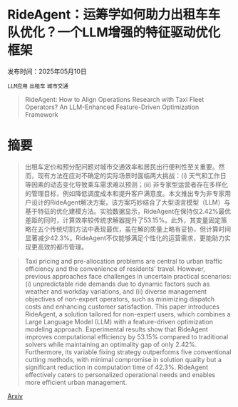 # RideAgent：运筹学如何助力出租车车队优化？一个LLM增强的特征驱动优化框架

发布时间：2025年05月10日

`LLM应用` `出租车` `城市交通`

> RideAgent: How to Align Operations Research with Taxi Fleet Operators? An LLM-Enhanced Feature-Driven Optimization Framework

# 摘要

> 出租车定价和预分配问题对城市交通效率和居民出行便利性至关重要。然而，现有方法在应对不确定的实际场景时面临两大挑战：(i) 天气和工作日等因素的动态变化导致乘车需求难以预测；(ii) 非专家型运营者存在多样化的管理目标，例如降低调度成本和提升客户满意度。本文推出专为非专家用户设计的RideAgent解决方案，该方案巧妙结合了大型语言模型（LLM）与基于特征的优化建模方法。实验数据显示，RideAgent在保持仅2.42%最优差距的同时，计算效率较传统求解器提升了53.15%。此外，其变量固定策略在五个传统切割方法中表现最优，虽在解的质量上略有妥协，但计算时间显著减少42.3%。RideAgent不仅能够满足个性化的运营需求，更能助力实现更高效的都市管理。

> Taxi pricing and pre-allocation problems are central to urban traffic efficiency and the convenience of residents' travel. However, previous approaches face challenges in uncertain practical scenarios: (i) unpredictable ride demands due to dynamic factors such as weather and workday variations, and (ii) diverse management objectives of non-expert operators, such as minimizing dispatch costs and enhancing customer satisfaction. This paper introduces RideAgent, a solution tailored for non-expert users, which combines a Large Language Model (LLM) with a feature-driven optimization modeling approach. Experimental results show that RideAgent improves computational efficiency by 53.15% compared to traditional solvers while maintaining an optimality gap of only 2.42%. Furthermore, its variable fixing strategy outperforms five conventional cutting methods, with minimal compromise in solution quality but a significant reduction in computation time of 42.3%. RideAgent effectively caters to personalized operational needs and enables more efficient urban management.

[Arxiv](https://arxiv.org/abs/2505.06608)